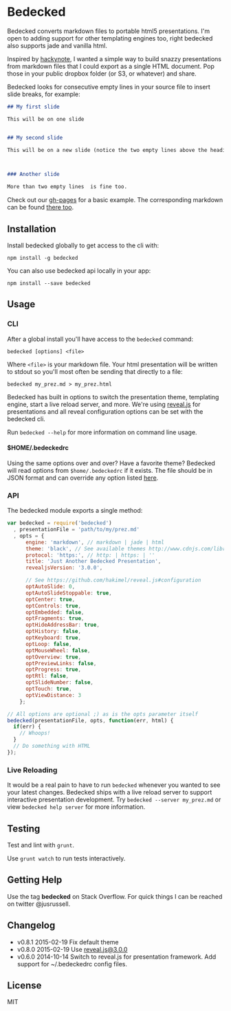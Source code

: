 # Bedecked

Bedecked converts markdown files to portable html5 presentations. I'm open to
adding support for other templating engines too, right bedecked also supports
jade and vanilla html.

Inspired by [hackynote](https://github.com/thiagofelix/hackynote), I wanted a
simple way to build snazzy presentations from markdown files that I could export
as a single HTML document. Pop those in your public dropbox folder (or S3, or
whatever) and share.

Bedecked looks for consecutive empty lines in your source file to insert slide
breaks, for example:

```markdown
## My first slide

This will be on one slide


## My second slide

This will be on a new slide (notice the two empty lines above the heading)



### Another slide

More than two empty lines  is fine too.
```

Check out our [gh-pages](http://jtrussell.github.io/bedecked) for a basic
example.  The corresponding markdown can be found [there
too](https://github.com/jtrussell/bedecked/tree/gh-pages).

## Installation

Install bedecked globally to get access to the cli with:

```
npm install -g bedecked
```

You can also use bedecked api locally in your app:

```
npm install --save bedecked
```

## Usage

### CLI

After a global install you'll have access to the `bedecked` command:

```
bedecked [options] <file>
```

Where `<file>` is your markdown file. Your html presentation will be written to
stdout so you'll most often be sending that directly to a file:

```
bedecked my_prez.md > my_prez.html
```

Bedecked has built in options to switch the presentation theme, templating
engine, start a live reload server, and more. We're using [reveal.js][reveal]
for presentations and all reveal configuration options can be set with the
bedecked cli.

Run `bedecked --help` for more information on command line usage.

#### $HOME/.bedeckedrc

Using the same options over and over? Have a favorite theme? Bedecked will read
options from `$home/.bedeckedrc` if it exists. The file should be in JSON format
and can override any option listed
[here](https://github.com/jtrussell/bedecked/blob/master/lib/opts.js).

### API

The bedecked module exports a single method:

```javascript
var bedecked = require('bedecked')
  , presentationFile = 'path/to/my/prez.md'
  , opts = {
      engine: 'markdown', // markdown | jade | html
      theme: 'black', // See available themes http://www.cdnjs.com/libraries/reveal.js
      protocol: 'https:', // http: | https: | ''
      title: 'Just Another Bedecked Presentation',
      revealjsVersion: '3.0.0',

      // See https://github.com/hakimel/reveal.js#configuration
      optAutoSlide: 0,
      optAutoSlideStoppable: true,
      optCenter: true,
      optControls: true,
      optEmbedded: false,
      optFragments: true,
      optHideAddressBar: true,
      optHistory: false,
      optKeyboard: true,
      optLoop: false,
      optMouseWheel: false,
      optOverview: true,
      optPreviewLinks: false,
      optProgress: true,
      optRtl: false,
      optSlideNumber: false,
      optTouch: true,
      optViewDistance: 3
    };

// All options are optional ;) as is the opts parameter itself
bedecked(presentationFile, opts, function(err, html) {
  if(err) {
    // Whoops!
  }
  // Do something with HTML
});
```

### Live Reloading

It would be a real pain to have to run `bedecked` whenever you wanted to see
your latest changes. Bedecked ships with a live reload server to support
interactive presentation development. Try `bedecked --server my_prez.md` or view
`bedecked help server` for more information.

## Testing

Test and lint with `grunt`.

Use `grunt watch` to run tests interactively.

## Getting Help

Use the tag **bedecked** on Stack Overflow. For quick things I can be reached on
twitter @jusrussell.

## Changelog

- v0.8.1 2015-02-19 Fix default theme
- v0.8.0 2015-02-19 Use reveal.js@3.0.0
- v0.6.0 2014-10-14 Switch to reveal.js for presentation framework. Add support
  for ~/.bedeckedrc config files.

## License

MIT

[reveal]: https://github.com/hakimel/reveal.js
